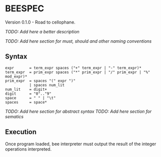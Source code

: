 # BEESPEC

Version 0.1.0 - Road to cellophane.

_TODO: Add here a better description_

_TODO: Add here section for must, should and other naming conventions_

## Syntax

```
expr       = term_expr spaces ("+" term_expr | "-" term_expr)*
term_expr  = prim_expr spaces ("*" prim_expr | "/" prim_expr | "%" mod_expr)*
prim_expr  = spaces "(" expr ")"
           | spaces num_lit
num_lit    = digit+
digit      = "0".."9"
space      = " " | "\t"
spaces     = space*
```

_TODO: Add here section for abstract syntax_
_TODO: Add here section for sematics_

## Execution

Once program loaded, bee interpreter must output the result of the integer
operations interpreted.
